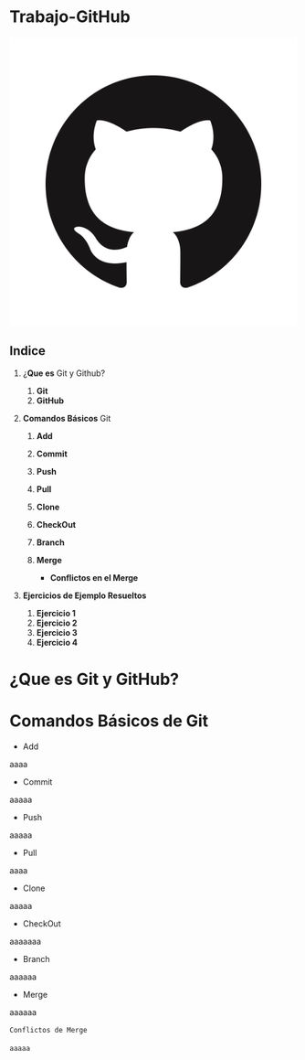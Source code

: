 # Trabajo-GitHub

![.](Imagenes\Logo1.png)

## Indice

 1. ¿**Que es** Git y Github?
    1. **Git**
    2. **GitHub**
    
2.  **Comandos Básicos** Git
    1. **Add**

    2. **Commit**

    3. **Push**

    4. **Pull**

    5. **Clone**

    6. **CheckOut**

    7. **Branch**

    8. **Merge**

       - **Conflictos en el Merge**

 3. **Ejercicios de Ejemplo Resueltos**
    1. **Ejercicio 1**
    2. **Ejercicio 2**
    3. **Ejercicio 3**
    4. **Ejercicio 4**

¿Que es Git y GitHub? 
===



Comandos Básicos de Git
===
 - Add
 
 aaaa
 
 - Commit
 
 aaaaa
 
 - Push
 
 aaaaa
 
 - Pull
 
 aaaa
 
 - Clone
 
 aaaaa

 - CheckOut
 
 aaaaaaa

 - Branch
 
 aaaaaa

 - Merge
 
 aaaaaa

    Conflictos de Merge
    
    aaaaa

